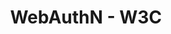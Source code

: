 ---
title: WebAuthN - W3C
name: WebAuthN
layout: standards
headings: ["Main","FIDO Alliance","Working Group","Technology"]
description: Allows users to register and authenticate on websites or mobile apps using an "authenticator" instead of a password.
excerpt: >
  The Web Authentication Working Group will develop recommendation-track specifications defining an API, as well as signature and attestation formats which provide an asymmetric cryptography-based foundation for authentication of users to Web Applications.
  
  Overall goals include obviating the use of shared secrets, i.e. passwords, as authentication credentials, facilitating multi-factor authentication support as well as hardware-based key storage while respecting the Same Origin Policy (SOP) by default and allowing for explicit, constrained SOP relaxation.
tags: ["W3C","WebAuthN","Microsoft","FIDO","Stranger Labs"]
categories: ["Related Standards"]
redirect_from: 
  - web-standards/w3c/webauthn/webauthn/
  - specs-standards/webauthn/
  - web-standards/webauthn/
  - web-standards/w3c/wg/webauthn/
permalink:  web-standards/w3c/webauthn/
last_modified_at: 2023-05-19
---